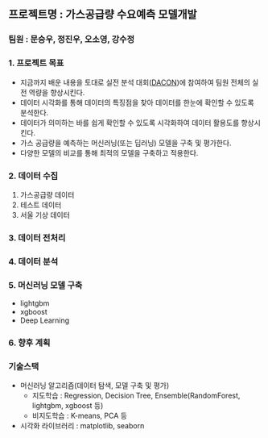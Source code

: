 ## 프로젝트명 : 가스공급량 수요예측 모델개발

### 팀원 : 문승우, 정진우, 오소영, 강수정

### 1. 프로젝트 목표
- 지금까지 배운 내용을 토대로 실전 분석 대회([DACON](https://dacon.io/competitions/official/235830/overview/description))에 참여하여 팀원 전체의 실전 역량을 향상시킨다.
- 데이터 시각화를 통해 데이터의 특징점을 찾아 데이터를 한눈에 확인할 수 있도록 분석한다.
- 데이터가 의미하는 바를 쉽게 확인할 수 있도록 시각화하여 데이터 활용도를 향상시킨다.
- 가스 공급량을 예측하는 머신러닝(또는 딥러닝) 모델을 구축 및 평가한다.
- 다양한 모델의 비교를 통해 최적의 모델을 구축하고 적용한다. 

### 2. 데이터 수집 
1. 가스공급량 데이터 
2. 테스트 데이터
3. 서울 기상 데이터

### 3. 데이터 전처리
 
### 4. 데이터 분석

### 5. 머신러닝 모델 구축
* lightgbm
* xgboost
* Deep Learning

### 6. 향후 계획  
  
### 기술스택
- 머신러닝 알고리즘(데이터 탐색, 모델 구축 및 평가)
	- 지도학습 : Regression, Decision Tree, Ensemble(RandomForest, lightgbm, xgboost 등)
	- 비지도학습 : K-means, PCA 등
- 시각화 라이브러리 : matplotlib, seaborn

<!--
1. 주제
	- 주제 및 목표    
2. 데이터 수집 및 전처리
	- 데이터 출처
	- 데이터 수집
	- 데이터 전처리(가공) 
3. 데이터 분석
	- 분석 과정
	- 데이터 시각화 및 분석
4. 머신러닝 모델 비교
	- 모델별 공급량 예측
	- 모델별 mse
	- 모델별 캐글 점수 
5. 결론



X = train[["year", "month", "day", "hour", "weekday", "구분_int", "기온(°C)"]]
y = train["공급량"]
GridSearchCV 최적 파라미터 :  {'learning_rate': 0.01, 'max_depth': 12, 'n_estimators': 2000}
GridSearchCV 최고 정확도 : 0.9696

X = train[["month", "hour", "구분_int", "기온(°C)"]]
y = train["공급량"]
GridSearchCV 최적 파라미터 :  {'learning_rate': 0.01, 'max_depth': 12, 'n_estimators': 2000}
GridSearchCV 최고 정확도 : 0.9696
-->